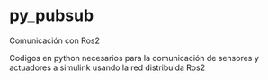 # py_pubsub
Comunicación con Ros2

Codigos en python necesarios para la comunicación de sensores y actuadores a simulink usando la red distribuida Ros2
